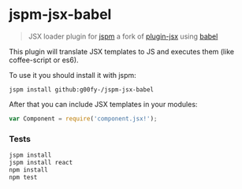 # jspm-jsx-babel

> JSX loader plugin for [jspm](https://jspm.io) a fork of [plugin-jsx](https://github.com/floatdrop/plugin-jsx) using [babel](https://babeljs.io/)

This plugin will translate JSX templates to JS and executes them (like coffee-script or es6).

To use it you should install it with jspm:

```
jspm install github:g00fy-/jspm-jsx-babel
```

After that you can include JSX templates in your modules:

```js
var Component = require('component.jsx!');
```

### Tests

```bash
jspm install
jspm install react
npm install
npm test
```
